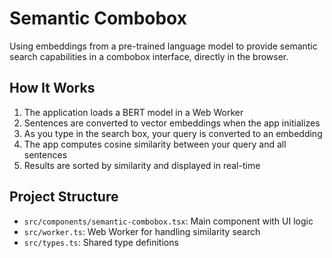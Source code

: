 # Semantic Combobox

Using embeddings from a pre-trained language model to provide semantic search capabilities in a combobox interface, directly in the browser.

## How It Works

1. The application loads a BERT model in a Web Worker
2. Sentences are converted to vector embeddings when the app initializes
3. As you type in the search box, your query is converted to an embedding
4. The app computes cosine similarity between your query and all sentences
5. Results are sorted by similarity and displayed in real-time

## Project Structure

- `src/components/semantic-combobox.tsx`: Main component with UI logic
- `src/worker.ts`: Web Worker for handling similarity search
- `src/types.ts`: Shared type definitions
